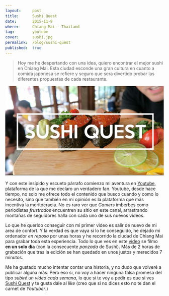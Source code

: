 ```yaml
---
layout:     post
title:      Sushi Quest
date:       2015-11-9
where:      Chiang Mai - Thailand
tag:        youtube
cover:      sushi.jpg
permalink:  /blog/sushi-quest
published:  true
---
```


> Hoy me he despertando con una idea, quiero encontrar el mejor sushi en Chiang Mai. Esta ciudad esconde una gran cultura en cuanto a comida japonesa se refiere y seguro que sera divertido probar las diferentes propuestas de cada restaurante.

[![Sushi Quest](/assets/images/posts/youtube-sushi-quest.jpg)](https://www.youtube.com/watch?v=Ei6OdL0NRMo)

Y con este insípido y escueto párrafo comienzo mi aventura en [Youtube](https://www.youtube.com/channel/UC_9KPhtBAnvT2yxF-GChKnQ), plataforma de la que me declaro un verdadero fan. Youtube, desde hace tiempo, no solo me ofrece todo el contenido que busco cuando y como lo necesito, sino que también en mi opinión es la plataforma que más incentiva la meritocracia. No es raro ver que *Gamers* imberbes como periodistas *frustrados* encuentren su sitio en este canal, arrastrando montañas de seguidores halla con cada uno de sus nuevos videos.

Lo que he querido conseguir con mi primer video es salir de nuevo de mi area de confort. Y la verdad es que vaya si lo he conseguido, he dejado mi ordenador *en reposo* por unas horas y he recorrido la ciudad de Chiang Mai para grabar toda esta experiencia. Todo lo que ves en este [video](https://www.youtube.com/channel/UC_9KPhtBAnvT2yxF-GChKnQ) se filmo **en un solo día** (con la consecuente *panzada* de Sushi). Más de 2 horas de grabación que tras la edición se han quedado en unos justos y merecidos 7 minutos. 

Me ha gustado mucho intentar contar una historia, y no dudo que volveré a publicar alguna más. Pero eso si, no voy a  hacer ninguna falsa promesa del tipo *subiré un video cada semana*, lo que si te voy a pedir es que si ves [Sushi Quest](https://www.youtube.com/channel/UC_9KPhtBAnvT2yxF-GChKnQ) y te gusta dale al *like* (creo que si no dices esto no te dan el carnet de *Youtuber*.)
